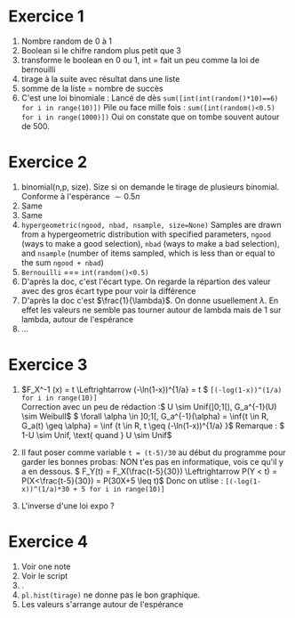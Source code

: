 # Exercice 1 

1) Nombre random de 0 à 1
2) Boolean si le chifre random plus petit que 3 
3) transforme le boolean en 0 ou 1, int = fait un peu comme la loi de bernouilli 
4) tirage à la suite avec résultat dans une liste 
5) somme de la liste = nombre de succès 
6) C'est une loi binomiale  :
   Lancé de dès `sum([int(int(random()*10)==6) for i in range(10)])`
   Pile ou face mille fois : `sum([int(random()<0.5) for i in range(1000)])`
   Oui on constate que on tombe souvent autour de 500.

# Exercice 2

1) binomial(n,p, size). Size si on demande le tirage de plusieurs binomial. Conforme à l'espèrance $\sim 0.5n$
2) Same 
3) Same 
4) `hypergeometric(ngood, nbad, nsample, size=None)` Samples are drawn from a hypergeometric distribution with specified parameters, `ngood` (ways to make a good selection), `nbad` (ways to make a bad selection), and `nsample` (number of items sampled, which is less than or equal to the sum ``ngood + nbad``)
5) `Bernouilli` === `int(random()<0.5)`
6) D'après la doc, c'est l'écart type. On regarde la répartion des valeur avec des gros écart type pour voir la différence
7) D'après la doc c'est $\frac{1}{\lambda}$. On donne usuellement $\lambda$. En effet les valeurs ne semble pas tourner autour de lambda mais de 1 sur lambda, autour de l'espérance 
8) ...

# Exercice 3

1) $F_X^-1 (x) = t \Leftrightarrow (-\ln(1-x))^{1/a} = t $
   `[(-log(1-x))^(1/a) for i in range(10)]`
   \
   Correction avec un peu de rédaction :$ U \sim Unif(]0;1[), G_a^{-1}(U) \sim Weibull$ 
   $ \forall \alpha \in ]0;1[, G_a^{-1}(\alpha) = \inf\{t \in R, G_a(t) \geq \alpha\} = \inf \{t \in R, t \geq (-\ln(1-x))^{1/a} \}$
   Remarque : $ 1-U \sim Unif, \text{ quand } U \sim Unif$

2) Il faut poser comme variable `t = (t-5)/30` au début du programme pour garder les bonnes probas: NON t'es pas en informatique, vois ce qu'il y a en dessous.
   $ F_Y(t) = F_X(\frac{t-5}{30}) \Leftrightarrow P(Y < t) = P(X<\frac{t-5}{30}) = P(30X+5 \leq t)$
   Donc on utlise : `[(-log(1-x))^(1/a)*30 + 5 for i in range(10)]`
3) L'inverse d'une loi expo ?

# Exercice 4 
1) Voir one note
2) Voir le script
3) .
4) `pl.hist(tirage)` ne donne pas le bon graphique. 
5) Les valeurs s'arrange autour de l'espérance